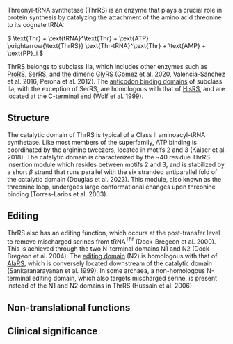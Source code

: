 Threonyl-tRNA synthetase (ThrRS) is an enzyme that plays a crucial role in protein synthesis by catalyzing the attachment of the amino acid threonine to its cognate tRNA:

  
  
  
  

$ \text{Thr} + \text{tRNA}^\text{Thr} + \text{ATP} \xrightarrow{\text{ThrRS}} \text{Thr-tRNA}^\text{Thr} + \text{AMP} + \text{PP}_i $

  
  
  
  

ThrRS belongs to subclass IIa, which includes other enzymes such as [ProRS](/class2/pro1), [SerRS](/class2/ser1), and the dimeric [GlyRS](/class2/gly1) (Gomez et al. 2020, Valencia-Sánchez et al. 2016, Perona et al. 2012). The [anticodon binding domains](/superfamily/class2/Anticodon_binding_domain_HGPT) of subclass IIa, with the exception of SerRS, are homologous with that of [HisRS](/class2/his), and are located at the C-terminal end (Wolf et al. 1999). 



## Structure


The catalytic domain of ThrRS is typical of a Class II aminoacyl-tRNA synthetase. Like most members of the superfamily, ATP binding is coordinated by the arginine tweezers, located in motifs 2 and 3 (Kaiser et al. 2018). The catalytic domain is characterized by the ~40 residue ThrRS insertion module which resides between motifs 2 and 3, and is stabilized by a short $\beta$ strand that runs parallel with the six stranded antiparallel fold of the catalytic domain (Douglas et al. 2023). This module, also known as the threonine loop, undergoes large conformational changes upon threonine binding (Torres-Larios et al. 2003).

  

## Editing


ThrRS also has an editing function, which occurs at the post-transfer level to remove mischarged serines from tRNA$^\text{Thr}$ (Dock-Bregeon et al. 2000). This is achieved through the two N-terminal domains N1 and N2 (Dock-Bregeon et al. 2004). The [editing domain](/superfamily/class2/Editing_domain_AT/) (N2) is homologous with that of [AlaRS](/class2/ala), which is conversely located downstream of the catalytic domain (Sankaranarayanan et al. 1999). In some archaea, a non-homologous N-terminal editing domain, which also targets mischarged serine, is present instead of the N1 and N2 domains in ThrRS (Hussain et al. 2006)



## Non-translational functions



## Clinical significance







